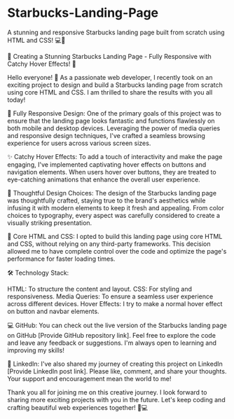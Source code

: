 # Starbucks-Landing-Page
A stunning and responsive Starbucks landing page built from scratch using HTML and CSS! 💻🎨

🌟 Creating a Stunning Starbucks Landing Page - Fully Responsive with Catchy Hover Effects! 🌟

Hello everyone! 👋 As a passionate web developer, I recently took on an exciting project to design and build a Starbucks landing page from scratch using core HTML and CSS. I am thrilled to share the results with you all today!

📱 Fully Responsive Design:
One of the primary goals of this project was to ensure that the landing page looks fantastic and functions flawlessly on both mobile and desktop devices. Leveraging the power of media queries and responsive design techniques, I've crafted a seamless browsing experience for users across various screen sizes.

✨ Catchy Hover Effects:
To add a touch of interactivity and make the page engaging, I've implemented captivating hover effects on buttons and navigation elements. When users hover over buttons, they are treated to eye-catching animations that enhance the overall user experience.

🎨 Thoughtful Design Choices:
The design of the Starbucks landing page was thoughtfully crafted, staying true to the brand's aesthetics while infusing it with modern elements to keep it fresh and appealing. From color choices to typography, every aspect was carefully considered to create a visually striking presentation.

🚀 Core HTML and CSS:
I opted to build this landing page using core HTML and CSS, without relying on any third-party frameworks. This decision allowed me to have complete control over the code and optimize the page's performance for faster loading times.

🛠️ Technology Stack:

HTML: To structure the content and layout.
CSS: For styling and responsiveness.
Media Queries: To ensure a seamless user experience across different devices.
Hover Effects: I try to make a normal hover effect on button and navbar elements.

💻 GitHub:
You can check out the live version of the Starbucks landing page on GitHub [Provide GitHub repository link]. Feel free to explore the code and leave any feedback or suggestions. I'm always open to learning and improving my skills!

🔗 LinkedIn:
I've also shared my journey of creating this project on LinkedIn [Provide LinkedIn post link]. Please like, comment, and share your thoughts. Your support and encouragement mean the world to me!

Thank you all for joining me on this creative journey. I look forward to sharing more exciting projects with you in the future. Let's keep coding and crafting beautiful web experiences together! 🚀💻
